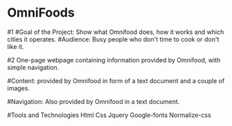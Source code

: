 # OmniFoods

#1
#Goal of the Project:
Show what Omnifood does, how it works and which cities it operates.
#Audience:
Busy people who don't time to cook or don't like it.

#2
One-page webpage containing information provided by Omnifood, with simple navigation.

#Content:
provided by Omnifood in form of a text document and a couple of images.

#Navigation:
Also provided by Omnifood in a text document.

#Tools and Technologies
Html
Css
Jquery
Google-fonts
Normalize-css

